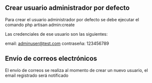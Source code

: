 ## Crear usuario administrador por defecto

Para crear el usuario administrador por defecto se debe ejecutar el comando php artisan admin:create

Las credenciales de ese usuario son las siguientes:

email: adminuser@test.com
contraseña: 123456789

## Envío de correos electrónicos

El envío de correos se realiza al momento de crear un nuevo usuario, el email registrado será notificado
